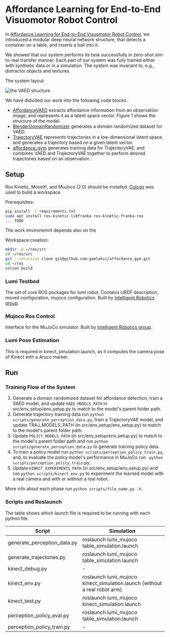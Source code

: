 # Affordance Learning for End-to-End Visuomotor Robot Control

In [Affordance Learning for End-to-End Visuomotor Robot Control](TODO), we introduced a modular deep neural network structure, 
that detects a container on a table, and inserts a ball into it.

We showed that our system performs its task successfully in zero-shot sim-to-real transfer manner.
Each part of our system was fully trained either with synthetic data or in a simulation.
The system was invariant to, e.g., distractor objects and textures.

The system layout:

![the VAED structure](images/trajvae.png?raw=true)

We have didvided our work into the following code blocks:

* [AffordanceVAED](https://github.com/gamleksi/AffordanceVAED) extracts affordance information from an observation image, and represents it as a latent space vector. 
Figure 1 shows the structure of the model.
* [BlenderDomainRandomizer](https://github.com/gamleksi/BlenderDomainRandomizer) generates  a domain randomized dataset for VAED.
* [TrajectoryVAE](https://github.com/gamleksi/TrajectoryVAE) represents trajectories in a low-dimensional latent space, and generates a trajectory based on a given latent vector.
* [affordance_gym](https://github.com/gamleksi/affordance_gym) generates training data for TrajectoryVAE, and combines VAED and TrajectoryVAE together to perform desired trajectories based on an observation.

## Setup

Ros Kinetic, MoveIt!, and MuJoco (2.0) should be installed. 
[Colcon](https://colcon.readthedocs.io/en/released/) was used to build a workspace.

Prerequisites:
```sh
pip install -r requirements.txt
sudo apt install ros-kinetic-libfranka ros-kinetic-franka-ros
... TODO
```

The work environemnt depends also on the 

Workspace creation:
```sh
mkdir -p ~/ros/src
cd ~/ros/src
git --recursive clone git@github.com:gamleksi/affordance_gym.git
cd ~/ros
colcon build
```

### Lumi Testbed

The set of core ROS packages for lumi robot. Contains URDF description, moveit configuration, mujoco configuration. Built by [Intelligent Robotics group](http://irobotics.aalto.fi).

### Mujoco Ros Control

Interface for the MuJoCo simulator. Built by [Intelligent Robotics group](http://irobotics.aalto.fi).

### Lumi Pose Estimation

This is required in kinect_simulation.launch, as it computes the camera pose of Kinect with a Aruco marker.

## Run 

### Training Flow of the System

1) Generate a domain randomized dataset for affordance detection, train a VAED model, and update ```VAED_MODELS_PATH``` in src/env_setup/env_setup.py to match to the model's parent folder path.
2) Generate trajectory training data run ```python scripts/generate_perception_data.py```, train a TrajectoryVAE model, and update TRAJ_MODELS_PATH (in src/env_setup/env_setup.py) to match to the model's parent folder path.
3) Update ```POLICY_MODELS_PATH``` (in src/env_setup/env_setup.py) to match to the model's parent folder path and run ```python scripts/generate_perception_data.py``` to generate training policy data.
4) To train a policy model run ```python scripts/perception_policy_train.py```, and, to evaluate the policy model's performance in MuJoCo run ``` python scripts/perception_policy_train```.py.
5) Update ```KINECT_EXPERIMENTS_PATH``` (in src/env_setup/env_setup.py) and run ```python scripts/kinect_env.py``` to experiment the learned model with a real camera and with or without a real robot.

More info about each phase run ``` python scripts/file_name.py -h ```.

### Scripts and Roslaunch

The table shows which launch file is required to be running with each python file.

|Script|Simulation|
|---|---|
|generate_perception_data.py|roslaunch lumi_mujoco table_simulation.launch|
|generate_trajectories.py|roslaunch lumi_mujoco table_simulation.launch|
|kinect_debug.py|-|
|kinect_env.py|roslaunch lumi_mujoco kinect_simulation.launch (without a real robot arm)|
|kinect_test.py|roslaunch lumi_mujoco kinect_simulation.launch|
|perception_policy_eval.py|roslaunch lumi_mujoco table_simulation.launch|
|perception_policy_train.py|-|
